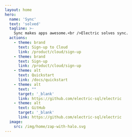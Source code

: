 ```yaml
---
layout: home
hero:
  name: 'Sync'
  text: 'solved'
  tagline: >-
    Sync makes apps awesome.<br />Electric solves sync.
  actions:
    - theme: brand
      text: Sign-up to Cloud
      link: /product/cloud/sign-up
    - theme: brand
      text: Sign-up
      link: /product/cloud/sign-up
    - theme: alt
      text: Quickstart
      link: /docs/quickstart
    - theme: alt
      text: "​"
      target: '_blank'
      link: https://github.com/electric-sql/electric
    - theme: alt
      text: GitHub
      target: '_blank'
      link: https://github.com/electric-sql/electric
  image:
    src: /img/home/zap-with-halo.svg
---
```


<script setup>
import { onMounted } from 'vue'

import {
  BackedBySection,
  NoSilosStrap,
  OpenSourceSection,
  PGliteStrap,
  ScalesToSection,
  SolvesSyncSection,
  SyncAwesomeSection,
  UsedBySection,
  WorksWithSection
} from './src/components/home'

onMounted(() => {
  if (typeof window !== 'undefined' && document.querySelector) {
    document.querySelectorAll('.actions a[href^="https://github.com"]').forEach((link) => {
      if (!link.querySelector('.vpi-social-github')) {
        const icon = document.createElement('span')
        icon.classList.add('vpi-social-github')

        link.prepend(icon)
      }
    })
  }
})
</script>

<SyncAwesomeSection />
<SolvesSyncSection />
<WorksWithSection />
<ScalesToSection />

<NoSilosStrap />

<UsedBySection />
<BackedBySection />
<OpenSourceSection />

<PGliteStrap />
